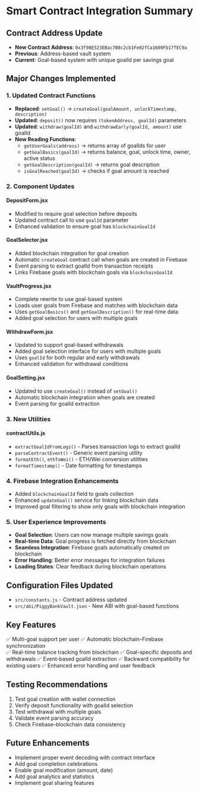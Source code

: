 # Smart Contract Integration Summary

## Contract Address Update

- **New Contract Address**: `0x3f98E523EBac7B8c2cb1Fe02fCa1600Fb17fEC9a`
- **Previous**: Address-based vault system
- **Current**: Goal-based system with unique goalId per savings goal

## Major Changes Implemented

### 1. Updated Contract Functions

- **Replaced**: `setGoal()` → `createGoal(goalAmount, unlockTimestamp, description)`
- **Updated**: `deposit()` now requires `(tokenAddress, goalId)` parameters
- **Updated**: `withdraw(goalId)` and `withdrawEarly(goalId, amount)` use goalId
- **New Reading Functions**:
  - `getUserGoals(address)` → returns array of goalIds for user
  - `getGoalBasics(goalId)` → returns balance, goal, unlock time, owner, active status
  - `getGoalDescription(goalId)` → returns goal description
  - `isGoalReached(goalId)` → checks if goal amount is reached

### 2. Component Updates

#### DepositForm.jsx

- Modified to require goal selection before deposits
- Updated contract call to use `goalId` parameter
- Enhanced validation to ensure goal has `blockchainGoalId`

#### GoalSelector.jsx

- Added blockchain integration for goal creation
- Automatic `createGoal` contract call when goals are created in Firebase
- Event parsing to extract goalId from transaction receipts
- Links Firebase goals with blockchain goals via `blockchainGoalId`

#### VaultProgress.jsx

- Complete rewrite to use goal-based system
- Loads user goals from Firebase and matches with blockchain data
- Uses `getGoalBasics()` and `getGoalDescription()` for real-time data
- Added goal selection for users with multiple goals

#### WithdrawForm.jsx

- Updated to support goal-based withdrawals
- Added goal selection interface for users with multiple goals
- Uses `goalId` for both regular and early withdrawals
- Enhanced validation for withdrawal conditions

#### GoalSetting.jsx

- Updated to use `createGoal()` instead of `setGoal()`
- Automatic blockchain integration when goals are created
- Event parsing for goalId extraction

### 3. New Utilities

#### contractUtils.js

- `extractGoalIdFromLogs()` - Parses transaction logs to extract goalId
- `parseContractEvent()` - Generic event parsing utility
- `formatEth()`, `ethToWei()` - ETH/Wei conversion utilities
- `formatTimestamp()` - Date formatting for timestamps

### 4. Firebase Integration Enhancements

- Added `blockchainGoalId` field to goals collection
- Enhanced `updateGoal()` service for linking blockchain data
- Improved goal filtering to show only goals with blockchain integration

### 5. User Experience Improvements

- **Goal Selection**: Users can now manage multiple savings goals
- **Real-time Data**: Goal progress is fetched directly from blockchain
- **Seamless Integration**: Firebase goals automatically created on blockchain
- **Error Handling**: Better error messages for integration failures
- **Loading States**: Clear feedback during blockchain operations

## Configuration Files Updated

- `src/constants.js` - Contract address updated
- `src/abi/PiggyBankVault.json` - New ABI with goal-based functions

## Key Features

✅ Multi-goal support per user
✅ Automatic blockchain-Firebase synchronization  
✅ Real-time balance tracking from blockchain
✅ Goal-specific deposits and withdrawals
✅ Event-based goalId extraction
✅ Backward compatibility for existing users
✅ Enhanced error handling and user feedback

## Testing Recommendations

1. Test goal creation with wallet connection
2. Verify deposit functionality with goalId selection
3. Test withdrawal with multiple goals
4. Validate event parsing accuracy
5. Check Firebase-blockchain data consistency

## Future Enhancements

- Implement proper event decoding with contract interface
- Add goal completion celebrations
- Enable goal modification (amount, date)
- Add goal analytics and statistics
- Implement goal sharing features

